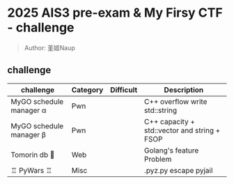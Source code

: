 # 2025 AIS3 pre-exam & My Firsy CTF - challenge
> Author: 堇姬Naup

## challenge
| challenge | Category | Difficult | Description |
|-----------|----------|-----------|-------------|
| MyGO schedule manager α | Pwn |  | C++ overflow write std::string |
| MyGO schedule manager β | Pwn |  | C++ capacity + std::vector and string + FSOP |
| Tomorin db 🐧 | Web |  | Golang's feature Problem |
| ♖ PyWars ♖ | Misc |  | .pyz.py escape pyjail |
